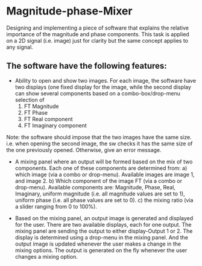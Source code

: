 # Magnitude-phase-Mixer

Designing and implementing a piece of software that explains the relative importance of the magnitude and phase components.
This task is applied on a 2D signal (i.e. image) just for clarity but the same concept applies to any signal.

## The software have the following features:

* Ability to open and show two images. For each image, the software have two displays (one fixed display for the image, while the second display can show several components based on a combo-box/drop-menu selection of
  1) FT Magnitude
  2) FT Phase
  3) FT Real component
  4) FT Imaginary component

Note: the software should impose that the two images have the same size. i.e. when opening the second image, the sw checks it has the same size of the one previously opened. Otherwise, give an error message.

* A mixing panel where an output will be formed based on the mix of two components. Each one of these components are determined from:
   a) which image (via a combo or drop-menu). Available images are image 1, and image 2.
   b) Which component of the image FT (via a combo or drop-menu). Available components are: Magnitude, Phase, Real, Imaginary, uniform magnitude (i.e. all magnitude values are set to 1), uniform phase (i.e. all phase values are set to 0).
   c) the mixing ratio (via a slider ranging from 0 to 100%).

* Based on the mixing panel, an output image is generated and displayed for the user. There are two available displays, each for one output. The mixing panel are sending the output to either display-Output 1 or 2. The display is determined using a drop-menu in the mixing panel. And the output image is updated whenever the user makes a change in the mixing options. The output is generated on the fly whenever the user changes a mixing option.
